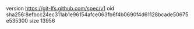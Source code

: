 version https://git-lfs.github.com/spec/v1
oid sha256:8efbcc24ec311ab1e96154afce063fb6f4b0690f4d61128bcade50675e535300
size 13956
